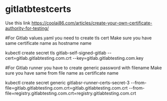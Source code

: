 # gitlatbtestcerts


Use this link
https://coolaj86.com/articles/create-your-own-certificate-authority-for-testing/


#For Gitlab values.yaml you need to create tls cert
Make sure you have same certificate name as hostname name

kubectl create secret tls gitlab-self-signed-gitlab --cert=gitlab.gitlabtesting.com.crt --key=gitlab.gitlabtesting.com.key

#For Gitlab runner you have to create generic password with filename
Make sure you have same from file name as certificate name

kubectl create secret generic gitlabsr-runner-certs-secret-3 --from-file=gitlab.gitlabtesting.com.crt=gitlab.gitlabtesting.com.crt --from-file=registry.gitlabtesting.com.crt=registry.gitlabtesting.com.crt
